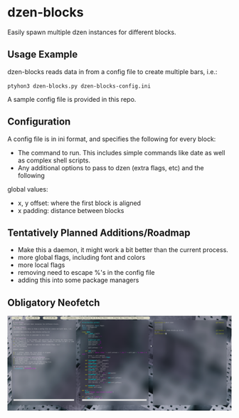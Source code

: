 # dzen-blocks
Easily spawn multiple dzen instances for different blocks.

## Usage Example
dzen-blocks reads data in from a config file to create multiple bars, i.e.:

`ptyhon3 dzen-blocks.py dzen-blocks-config.ini`

A sample config file is provided in this repo.

## Configuration
A config file is in ini format, and specifies the following for every block:
* The command to run. This includes simple commands like date as well as complex shell scripts.
* Any additional options to pass to dzen (extra flags, etc)
and the following

global values:

* x, y offset: where the first block is aligned
* x padding: distance between blocks

## Tentatively Planned Additions/Roadmap
* Make this a daemon, it might work a bit better than the current process.
* more global flags, including font and colors
* more local flags
* removing need to escape %'s in the config file
* adding this into some package managers

## Obligatory Neofetch
![screenshot](screenshot.png)

